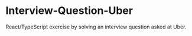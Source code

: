 # Interview-Question-Uber
React/TypeScript exercise by solving an interview question asked at Uber.
